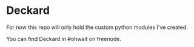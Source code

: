 # Deckard

For now this repo will only hold the custom python modules I've created.

You can find Deckard in #ohwait on freenode.
